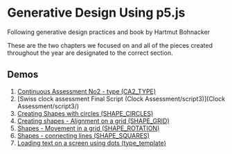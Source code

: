 # Generative Design Using p5.js 
Following generative design practices and book by Hartmut Bohnacker

These are the two chapters we focused on and all of the pieces created throughout the year are designated to the correct section.
## Demos
1. [Continuous Assessment No2 - type (CA2_TYPE)](CA2_TYPE/)
2. [Swiss clock assessment Final Script (Clock Assessment/script3)](Clock Assessment/script3/)
3. [Creating Shapes with circles (SHAPE_CIRCLES)](SHAPE_CIRCLES/)
4. [Creating shapes - Alignment on a grid (SHAPE_GRID)](SHAPE_GRID/)
5. [Shapes - Movement in a grid (SHAPE_ROTATION)](SHAPE_ROTATION/)
6. [Shapes - connecting lines (SHAPE_SQUARES)](SHAPE_SQUARES/)
7. [Loading text on a screen using dots (type_template)](type_template/)


